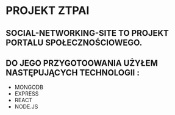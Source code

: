 # PROJEKT ZTPAI

## SOCIAL-NETWORKING-SITE TO PROJEKT PORTALU SPOŁECZNOŚCIOWEGO. 
## DO JEGO PRZYGOTOOWANIA UŻYŁEM NASTĘPUJĄCYCH TECHNOLOGII :
- MONGODB
- EXPRESS
- REACT
- NODE.JS
